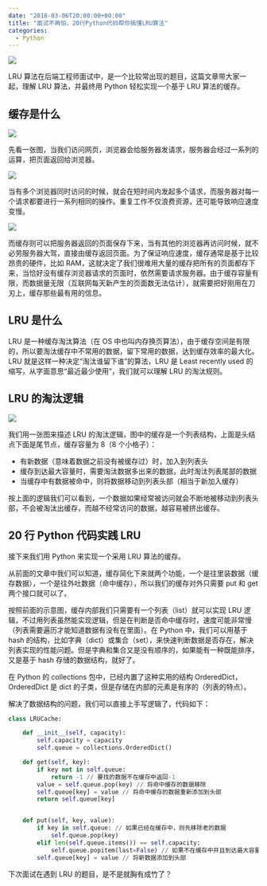 ```yaml
---
date: "2018-03-06T20:00:00+00:00"
title: "面试不再怕，20行Python代码帮你搞懂LRU算法"
categories:
  - Python
---
```


![](/images/20180306_01.png)

LRU 算法在后端工程师面试中，是一个比较常出现的题目，这篇文章带大家一起，理解 LRU 算法，并最终用 Python 轻松实现一个基于 LRU 算法的缓存。

## 缓存是什么

![](/images/20180306_02.jpg)

先看一张图，当我们访问网页，浏览器会给服务器发请求，服务器会经过一系列的运算，把页面返回给浏览器。

![](/images/20180306_03.jpg)

当有多个浏览器同时访问的时候，就会在短时间内发起多个请求，而服务器对每一个请求都要进行一系列相同的操作。重复工作不仅浪费资源，还可能导致响应速度变慢。

![](/images/20180306_04.jpg)

而缓存则可以把服务器返回的页面保存下来，当有其他的浏览器再访问时候，就不必劳服务器大驾，直接由缓存返回页面。为了保证响应速度，缓存通常是基于比较昂贵的硬件，比如 RAM，这就决定了我们很难用大量的缓存把所有的页面都存下来，当恰好没有缓存浏览器请求的页面时，依然需要请求服务器。由于缓存容量有限，而数据量无限（互联网每天新产生的页面数无法估计），就需要把好刚用在刀刃上，缓存那些最有用的信息。

## LRU 是什么

LRU 是一种缓存淘汰算法（在 OS 中也叫内存换页算法），由于缓存空间是有限的，所以要淘汰缓存中不常用的数据，留下常用的数据，达到缓存效率的最大化。LRU 就是这样一种决定“淘汰谁留下谁”的算法，LRU 是 Least recently used 的缩写，从字面意思“最近最少使用”，我们就可以理解 LRU 的淘汰规则。

## LRU 的淘汰逻辑

![](/images/20180306_05.png)

我们用一张图来描述 LRU 的淘汰逻辑，图中的缓存是一个列表结构，上面是头结点下面是尾节点，缓存容量为 8（8 个小格子）：

- 有新数据（意味着数据之前没有被缓存过）时，加入到列表头
- 缓存到达最大容量时，需要淘汰数据多出来的数据，此时淘汰列表尾部的数据
- 当缓存中有数据被命中，则将数据移动到列表头部（相当于新加入缓存）

按上面的逻辑我们可以看到，一个数据如果经常被访问就会不断地被移动到列表头部，不会被淘汰出缓存，而越不经常访问的数据，越容易被挤出缓存。

## 20 行 Python 代码实践 LRU

接下来我们用 Python 来实现一个采用 LRU 算法的缓存。

从前面的文章中我们可以知道，缓存简化下来就两个功能，一个是往里装数据（缓存数据），一个是往外吐数据（命中缓存），所以我们的缓存对外只需要 put 和 get 两个接口就可以了。

按照前面的示意图，缓存内部我们只需要有一个列表（list）就可以实现 LRU 逻辑，不过用列表虽然能实现逻辑，但是在判断是否命中缓存时，速度可能非常慢（列表需要遍历才能知道数据有没有在里面）。在 Python 中，我们可以用基于 hash 的结构，比如字典（dict）或集合（set），来快速判断数据是否存在，解决列表实现的性能问题。但是字典和集合又是没有顺序的，如果能有一种既能排序，又是基于 hash 存储的数据结构，就好了。

在 Python 的 collections 包中，已经内置了这种实用的结构 OrderedDict，OrderedDict 是 dict 的子类，但是存储在内部的元素是有序的（列表的特点）。

解决了数据结构的问题，我们可以直接上手写逻辑了，代码如下：

```python
class LRUCache:

    def __init__(self, capacity):
        self.capacity = capacity
        self.queue = collections.OrderedDict()

    def get(self, key):
        if key not in self.queue:
            return -1 // 要找的数据不在缓存中返回-1
        value = self.queue.pop(key) // 将命中缓存的数据移除
        self.queue[key] = value // 将命中缓存的数据重新添加到头部
        return self.queue[key]


    def put(self, key, value):
        if key in self.queue: // 如果已经在缓存中，则先移除老的数据
            self.queue.pop(key)
        elif len(self.queue.items()) == self.capacity:
            self.queue.popitem(last=False) // 如果不在缓存中并且到达最大容量，则把最后的数据淘汰
        self.queue[key] = value // 将新数据添加到头部
```

下次面试在遇到 LRU 的题目，是不是就胸有成竹了？
